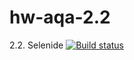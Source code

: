 # hw-aqa-2.2
2.2. Selenide
[![Build status](https://ci.appveyor.com/api/projects/status/lt1k0k2y15k1ei5r?svg=true)](https://ci.appveyor.com/project/NadyK/hw-aqa-2-2)
